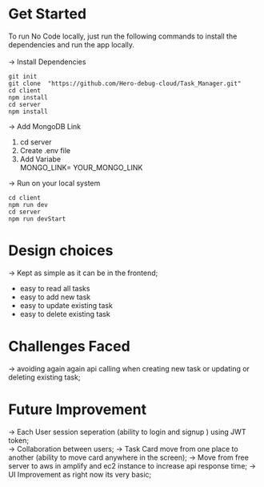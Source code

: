 # Get Started

To run No Code locally, just run the following commands to install the dependencies and run the app locally. <br/><br/>
-> Install Dependencies <br/>

```
git init
git clone  "https://github.com/Hero-debug-cloud/Task_Manager.git"
cd client
npm install
cd server
npm install
```

-> Add MongoDB Link

1. cd server
2. Create .env file
3. Add Variabe <Br/>
   MONGO_LINK= YOUR_MONGO_LINK <Br/>

-> Run on your local system

```
cd client
npm run dev
cd server
npm run devStart
```

# Design choices
-> Kept as simple as it can be in the frontend;

- easy to read all tasks
- easy to add new task
- easy to update existing task
- easy to delete existing task

# Challenges Faced
-> avoiding again again api calling when creating new task or updating or deleting existing task;

# Future Improvement
-> Each User session seperation (ability to login and signup ) using JWT token; <br/>
-> Collaboration between users;
-> Task Card move from one place to another (ability to move card anywhere in the screen);
-> Move from free server to aws in amplify and ec2 instance to increase api response time;
-> UI Improvement as right now its very basic;
